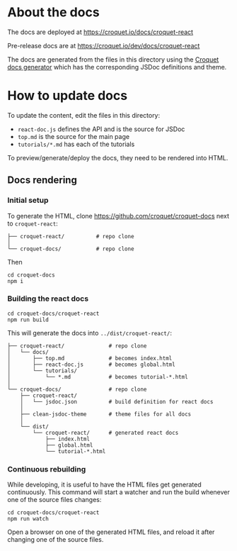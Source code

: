 # About the docs

The docs are deployed at https://croquet.io/docs/croquet-react

Pre-release docs are at https://croquet.io/dev/docs/croquet-react

The docs are generated from the files in this directory using the [Croquet docs generator](https://github.com/croquet/croquet-docs) which has the corresponding JSDoc definitions and theme.

# How to update docs

To update the content, edit the files in this directory:

* `react-doc.js` defines the API and is the source for JSDoc
* `top.md` is the source for the main page
* `tutorials/*.md` has each of the tutorials

To preview/generate/deploy the docs, they need to be rendered into HTML.

## Docs rendering

### Initial setup

To generate the HTML, clone https://github.com/croquet/croquet-docs next to `croquet-react`:

    ├── croquet-react/          # repo clone
    │
    └── croquet-docs/           # repo clone

Then

    cd croquet-docs
    npm i

### Building the react docs

    cd croquet-docs/croquet-react
    npm run build

This will generate the docs into `../dist/croquet-react/`:

    ├── croquet-react/              # repo clone
    │   └── docs/
    │       ├── top.md              # becomes index.html
    │       ├── react-doc.js        # becomes global.html
    │       └── tutorials/
    │           └── *.md            # becomes tutorial-*.html
    │
    └── croquet-docs/               # repo clone
        ├── croquet-react/
        │   └── jsdoc.json          # build definition for react docs
        │
        ├── clean-jsdoc-theme       # theme files for all docs
        │
        └── dist/
            └── croquet-react/      # generated react docs
                ├── index.html
                ├── global.html
                └── tutorial-*.html

### Continuous rebuilding

While developing, it is useful to have the HTML files get generated continuously. This command will start a watcher and run the build whenever one of the source files changes:

    cd croquet-docs/croquet-react
    npm run watch

Open a browser on one of the generated HTML files, and reload it after changing one of the source files.